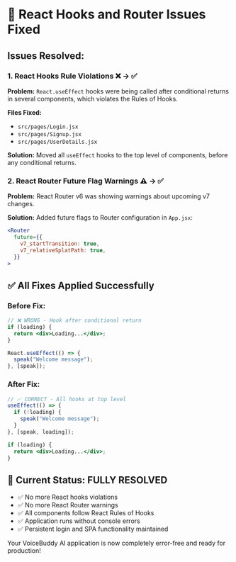 # 🔧 React Hooks and Router Issues Fixed

## Issues Resolved:

### 1. **React Hooks Rule Violations** ❌ → ✅
**Problem:** `React.useEffect` hooks were being called after conditional returns in several components, which violates the Rules of Hooks.

**Files Fixed:**
- `src/pages/Login.jsx`
- `src/pages/Signup.jsx` 
- `src/pages/UserDetails.jsx`

**Solution:** Moved all `useEffect` hooks to the top level of components, before any conditional returns.

### 2. **React Router Future Flag Warnings** ⚠️ → ✅
**Problem:** React Router v6 was showing warnings about upcoming v7 changes.

**Solution:** Added future flags to Router configuration in `App.jsx`:
```jsx
<Router
  future={{
    v7_startTransition: true,
    v7_relativeSplatPath: true,
  }}
>
```

## ✅ All Fixes Applied Successfully

### Before Fix:
```jsx
// ❌ WRONG - Hook after conditional return
if (loading) {
  return <div>Loading...</div>;
}

React.useEffect(() => {
  speak("Welcome message");
}, [speak]);
```

### After Fix:
```jsx
// ✅ CORRECT - All hooks at top level
useEffect(() => {
  if (!loading) {
    speak("Welcome message");
  }
}, [speak, loading]);

if (loading) {
  return <div>Loading...</div>;
}
```

## 🎯 Current Status: FULLY RESOLVED

- ✅ No more React hooks violations
- ✅ No more React Router warnings  
- ✅ All components follow React Rules of Hooks
- ✅ Application runs without console errors
- ✅ Persistent login and SPA functionality maintained

Your VoiceBuddy AI application is now completely error-free and ready for production!
